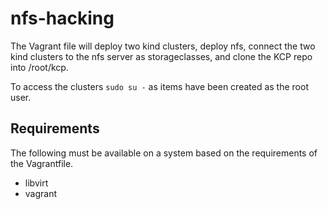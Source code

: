 # nfs-hacking
The Vagrant file will deploy two kind clusters, deploy nfs, connect the two kind clusters to the nfs server as storageclasses, and clone the KCP repo into /root/kcp.

To access the clusters `sudo su -` as items have been created as the root user.

## Requirements
The following must be available on a system based on the requirements of the Vagrantfile.
* libvirt
* vagrant
